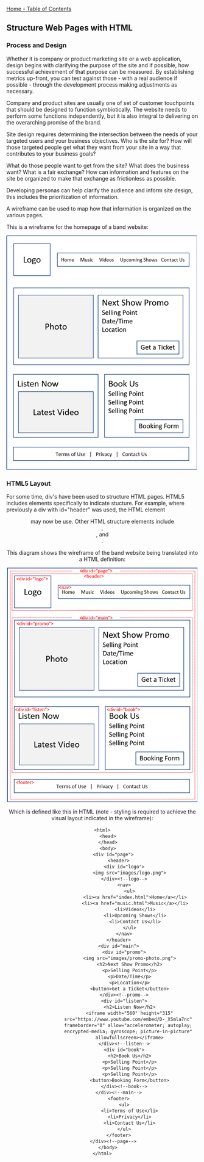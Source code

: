 [Home - Table of Contents](index)

## Structure Web Pages with HTML

### Process and Design
Whether it is company or product marketing site or a web application, design begins with clarifying the purpose of the site and if possible, how successful achievement of that purpose can be measured. By establishing metrics up-front, you can test against those - with a real audience if possible - through the development process making adjustments as necessary.

Company and product sites are usually one of set of customer touchpoints that should be designed to function symbiotically. The website needs to perform some functions independently, but it is also integral to delivering on the overarching promise of the brand.

Site design requires determining the intersection between the needs of your targeted users and your business objectives. Who is the site for? How will those targeted people get what they want from your site in a way that contributes to your business goals?

What do those people want to get from the site? What does the business want? What is a fair exchange? How can information and features on the site be organized to make that exchange as frictionless as possible.

Developing personas can help clarify the audience and inform site design, this includes the prioritization of information.

A wireframe can be used to map how that information is organized on the various pages.

This is a wireframe for the homepage of a band website:

<img class="lj-img01" src="images/layout-500.png">

### HTML5 Layout
For some time, div's have been used to structure HTML pages. HTML5 includes elements specifically to indicate stucture. For example, where previously a div with id="header" was used, the HTML element <header> may now be use. Other HTML structure elements include <article>, <aside>, and <footer>.

This diagram shows the wireframe of the band website being translated into a HTML definition:

<img class="lj-img01" src="images/wireframe-500.png">

Which is defined like this in HTML (note - styling is required to achieve the visual layout indicated in the wireframe):

```
<html>
    <head>
    </head>
    <body>
        <div id="page">
            <header>
                <div id="logo">
                    <img src="images/logo.png">
                </div><!--logo-->
                <nav>
                    <ul>
                        <li><a href="index.html">Home</a></li>
                        <li><a href="music.html">Music</a></li>
                        <li>Videos</li>
                        <li>Upcoming Shows</li>
                        <li>Contact Us</li>
                    </ul>
                </nav>
            </header>
            <div id="main">
                <div id="promo">
                    <img src="images/promo-photo.png">
                    <h2>Next Show Promo</h2>
                    <p>Selling Point</p>
                    <p>Date/Time</p>
                    <p>Location</p>
                    <button>Get a Ticket</button>
                </div><!--promo-->
                <div id="listen">
                    <h2>Listen Now</h2>
                    <iframe width="560" height="315"
                    src="https://www.youtube.com/embed/D-_XSmla7nc" 
                    frameborder="0" allow="accelerometer; autoplay; 
                    encrypted-media; gyroscope; picture-in-picture" 
                    allowfullscreen></iframe>
                </div><!--listen-->
                <div id="book">
                    <h2>Book Us</h2>
                    <p>Selling Point</p>
                    <p>Selling Point</p>
                    <p>Selling Point</p>
                    <button>Booking Form</button>
                </div><!--book-->
            </div><!--main-->
            <footer>
                <ul>
                    <li>Terms of Use</li>
                    <li>Privacy</li>
                    <li>Contact Us</li>
                </ul>
            </footer>
        </div><!--page-->
    </body>
</html>
```


